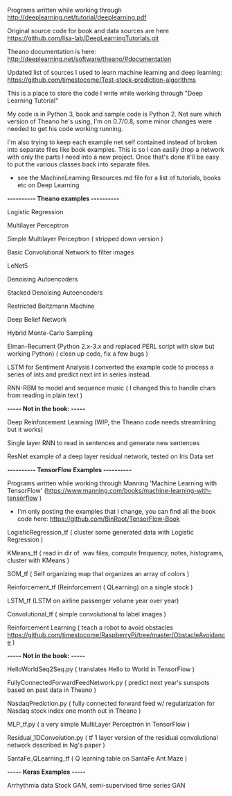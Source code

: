 
Programs written while working through http://deeplearning.net/tutorial/deeplearning.pdf 

Original source code for book and data sources are here https://github.com/lisa-lab/DeepLearningTutorials.git

Theano documentation is here: http://deeplearning.net/software/theano/#documentation

Updated list of sources I used to learn machine learning and deep learning: https://github.com/timestocome/Test-stock-prediction-algorithms

This is a place to store the code I write while working through "Deep Learning Tutorial"

My code is in Python 3, book and sample code is Python 2. Not sure which version of Theano he's using, I'm on 0.7/0.8, some minor changes were needed to get his code working running.

I'm also trying to keep each example net self contained instead of broken into separate files like book examples. This is so I can easily drop a network with only the parts I need into a new project. Once that's done it'll be easy to put the various classes back into separate files.


* see the MachineLearning Resources.md file for a list of tutorials, books etc on Deep Learning 

<b>---------- Theano examples ----------</b>

Logistic Regression 

Multilayer Perceptron

Simple Multilayer Perceptron ( stripped down version )

Basic Convolutional Network to filter images

LeNet5

Denoising Autoencoders

Stacked Denoising Autoencoders 

Restricted Boltzmann Machine 

Deep Belief Network 

Hybrid Monte-Carlo Sampling 

Elman-Recurrent (Python 2.x-3.x and replaced PERL script with slow but working Python)
                ( clean up code, fix a few bugs )


LSTM for Sentiment Analysis I converted the example code to process a series of ints and predict next int in series instead.

RNN-RBM to model and sequence music ( I changed this to handle chars from reading in plain text )


<b>----- Not in the book: -----</b>

Deep Reinforcement Learning (WIP, the Theano code needs streamlining but it works)

Single layer RNN to read in sentences and generate new sentences

ResNet example of a deep layer residual network, tested on Iris Data set

<b>---------- TensorFlow Examples ----------</b>

Programs written while working through Manning 'Machine Learning with TensorFlow'
(https://www.manning.com/books/machine-learning-with-tensorflow )

* I'm only posting the examples that I change, you can find all the book code here:
https://github.com/BinRoot/TensorFlow-Book

LogisticRegression_tf ( cluster some generated data with Logistic Regression )

KMeans_tf ( read in dir of .wav files, compute frequency, notes, histograms, cluster with KMeans )

SOM_tf ( Self organizing map that organizes an array of colors )

Reinforcement_tf (Reinforcement ( QLearning) on a single stock )

LSTM_tf (LSTM on airline passenger volume year over year)

Convolutional_tf ( simple convolutional to label images )

Reinforcement Learning ( teach a robot to avoid obstacles https://github.com/timestocome/RaspberryPi/tree/master/ObstacleAvoidance )


<b>----- Not in the book: -----</b>

HelloWorldSeq2Seq.py  ( translates Hello to World in TensorFlow )

FullyConnectedForwardFeedNetwork.py ( predict next year's sunspots based on past data in Theano )

NasdaqPrediction.py ( fully connected forward feed w/ regularization for Nasdaq stock index one month out  in Theano )

MLP_tf.py ( a very simple MultiLayer Perceptron in TensorFlow )

Residual_1DConvolution.py ( tf 1 layer version of the residual convolutional network described in Ng's paper ) 

SantaFe_QLearning_tf ( Q learning table on SantaFe Ant Maze )


<b>----- Keras Examples -----</b>

Arrhythmia data
Stock GAN, semi-supervised time series GAN
